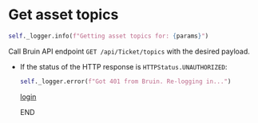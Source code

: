 # Get asset topics

```python
self._logger.info(f"Getting asset topics for: {params}")
```

Call Bruin API endpoint `GET /api/Ticket/topics` with the desired payload.

* If the status of the HTTP response is `HTTPStatus.UNAUTHORIZED`:
  ```python
  self._logger.error(f"Got 401 from Bruin. Re-logging in...")
  ```
  [login](../../clients/bruin_client/login.md)

  END
